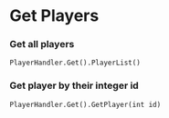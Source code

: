 # Get Players
### Get all players
`PlayerHandler.Get().PlayerList()`
### Get player by their integer id
`PlayerHandler.Get().GetPlayer(int id)`

